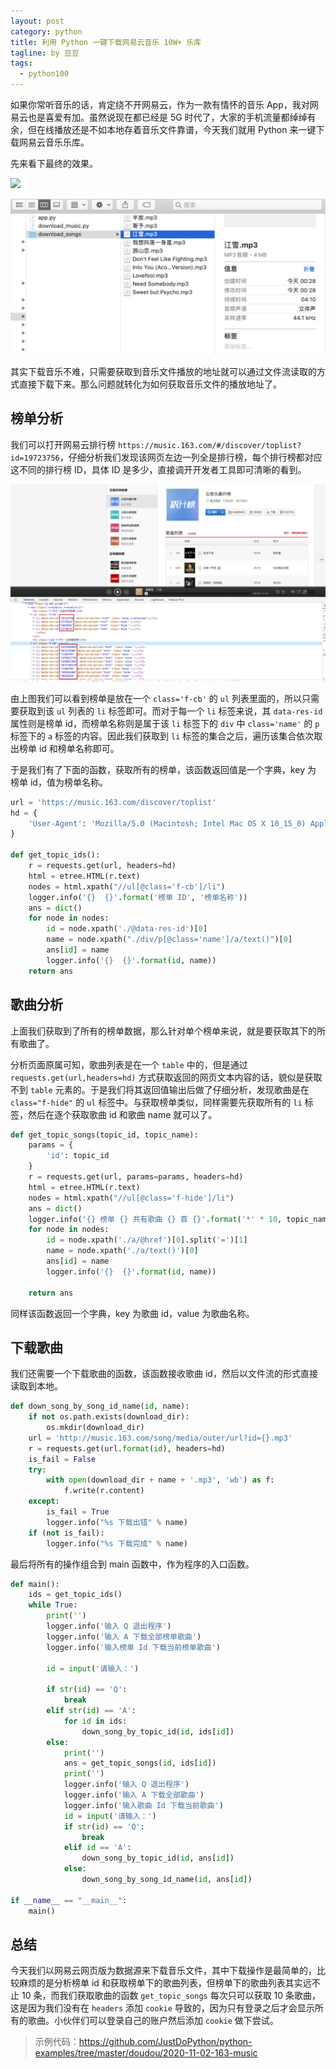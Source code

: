 ```yaml
---
layout: post
category: python
title: 利用 Python 一键下载网易云音乐 10W+ 乐库
tagline: by 豆豆
tags: 
  - python100
---
```


如果你常听音乐的话，肯定绕不开网易云，作为一款有情怀的音乐 App，我对网易云也是喜爱有加。虽然说现在都已经是 5G 时代了，大家的手机流量都绰绰有余，但在线播放还是不如本地存着音乐文件靠谱，今天我们就用 Python 来一键下载网易云音乐乐库。

<!--more-->

先来看下最终的效果。

![](https://raw.githubusercontent.com/JustDoPython/justdopython.github.io/master/assets/images/2020/11/163-music/001.gif)

![](https://raw.githubusercontent.com/JustDoPython/justdopython.github.io/master/assets/images/2020/11/163-music/002.png)

其实下载音乐不难，只需要获取到音乐文件播放的地址就可以通过文件流读取的方式直接下载下来。那么问题就转化为如何获取音乐文件的播放地址了。

## 榜单分析

我们可以打开网易云排行榜 `https://music.163.com/#/discover/toplist?id=19723756`，仔细分析我们发现该网页左边一列全是排行榜，每个排行榜都对应这不同的排行榜 ID，具体 ID 是多少，直接调开开发者工具即可清晰的看到。

![](https://raw.githubusercontent.com/JustDoPython/justdopython.github.io/master/assets/images/2020/11/163-music/003.png)

由上图我们可以看到榜单是放在一个 `class='f-cb'` 的 `ul` 列表里面的，所以只需要获取到该 `ul` 列表的 `li` 标签即可。而对于每一个 `li` 标签来说，其 `data-res-id` 属性则是榜单 id，而榜单名称则是属于该 `li` 标签下的 `div` 中 `class='name'` 的 `p` 标签下的 `a` 标签的内容。因此我们获取到 `li` 标签的集合之后，遍历该集合依次取出榜单 id 和榜单名称即可。

于是我们有了下面的函数，获取所有的榜单，该函数返回值是一个字典，key 为 榜单 id，值为榜单名称。

```python
url = 'https://music.163.com/discover/toplist'
hd = {
    'User-Agent': 'Mozilla/5.0 (Macintosh; Intel Mac OS X 10_15_0) AppleWebKit/537.36 (KHTML, like Gecko) Chrome/86.0.4240.111 Safari/537.36'
}

def get_topic_ids():
    r = requests.get(url, headers=hd)
    html = etree.HTML(r.text)
    nodes = html.xpath("//ul[@class='f-cb']/li")
    logger.info('{}  {}'.format('榜单 ID', '榜单名称'))
    ans = dict()
    for node in nodes:
        id = node.xpath('./@data-res-id')[0]
        name = node.xpath("./div/p[@class='name']/a/text()")[0]
        ans[id] = name
        logger.info('{}  {}'.format(id, name))
    return ans
```

## 歌曲分析

上面我们获取到了所有的榜单数据，那么针对单个榜单来说，就是要获取其下的所有歌曲了。

分析页面原属可知，歌曲列表是在一个 `table` 中的，但是通过 `requests.get(url,headers=hd)` 方式获取返回的网页文本内容的话，貌似是获取不到 `table` 元素的。于是我们将其返回值输出后做了仔细分析，发现歌曲是在 `class="f-hide"` 的 `ul` 标签中。与获取榜单类似，同样需要先获取所有的 `li` 标签，然后在逐个获取歌曲 id 和歌曲 name 就可以了。

```python
def get_topic_songs(topic_id, topic_name):
    params = {
        'id': topic_id
    }
    r = requests.get(url, params=params, headers=hd)
    html = etree.HTML(r.text)
    nodes = html.xpath("//ul[@class='f-hide']/li")
    ans = dict()
    logger.info('{} 榜单 {} 共有歌曲 {} 首 {}'.format('*' * 10, topic_name, len(nodes), '*' * 10))
    for node in nodes:
        id = node.xpath('./a/@href')[0].split('=')[1]
        name = node.xpath('./a/text()')[0]
        ans[id] = name
        logger.info('{}  {}'.format(id, name))

    return ans
```
同样该函数返回一个字典，key 为歌曲 id，value 为歌曲名称。

## 下载歌曲

我们还需要一个下载歌曲的函数，该函数接收歌曲 id，然后以文件流的形式直接读取到本地。

```python
def down_song_by_song_id_name(id, name):
    if not os.path.exists(download_dir):
        os.mkdir(download_dir)
    url = 'http://music.163.com/song/media/outer/url?id={}.mp3'
    r = requests.get(url.format(id), headers=hd)
    is_fail = False
    try:
        with open(download_dir + name + '.mp3', 'wb') as f:
            f.write(r.content)
    except:
        is_fail = True
        logger.info("%s 下载出错" % name)
    if (not is_fail):
        logger.info("%s 下载完成" % name)
```

最后将所有的操作组合到 main 函数中，作为程序的入口函数。

```python
def main():
    ids = get_topic_ids()
    while True:
        print('')
        logger.info('输入 Q 退出程序')
        logger.info('输入 A 下载全部榜单歌曲')
        logger.info('输入榜单 Id 下载当前榜单歌曲')

        id = input('请输入：')

        if str(id) == 'Q':
            break
        elif str(id) == 'A':
            for id in ids:
                down_song_by_topic_id(id, ids[id])
        else:
            print('')
            ans = get_topic_songs(id, ids[id])
            print('')
            logger.info('输入 Q 退出程序')
            logger.info('输入 A 下载全部歌曲')
            logger.info('输入歌曲 Id 下载当前歌曲')
            id = input('请输入：')
            if str(id) == 'Q':
                break
            elif id == 'A':
                down_song_by_topic_id(id, ans[id])
            else:
                down_song_by_song_id_name(id, ans[id])

if __name__ == "__main__":
    main()
```

## 总结

今天我们以网易云网页版为数据源来下载音乐文件，其中下载操作是最简单的，比较麻烦的是分析榜单 id 和获取榜单下的歌曲列表，但榜单下的歌曲列表其实远不止 10 条，而我们获取歌曲的函数 `get_topic_songs` 每次只可以获取 10 条歌曲，这是因为我们没有在 `headers` 添加 `cookie` 导致的，因为只有登录之后才会显示所有的歌曲。小伙伴们可以登录自己的账户然后添加 `cookie` 做下尝试。

> 示例代码：https://github.com/JustDoPython/python-examples/tree/master/doudou/2020-11-02-163-music

